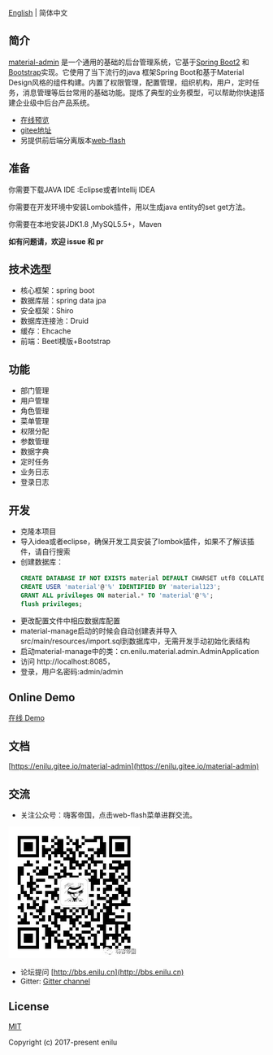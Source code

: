 [English](./README.md) | 简体中文
## 简介
[material-admin](https://gitee.com/enilu/material-admin) 是一个通用的基础的后台管理系统，它基于[Spring Boot2](https://spring.io/projects/spring-boot/) 和 [Bootstrap](https://www.bootcss.com/)实现。它使用了当下流行的java 框架Spring Boot和基于Material Design风格的组件构建。内置了权限管理，配置管理，组织机构，用户，定时任务，消息管理等后台常用的基础功能。提炼了典型的业务模型，可以帮助你快速搭建企业级中后台产品系统。

- [在线预览](http://material.enilu.cn) 
- [gitee地址](https://gitee.com/enilu/material-admin)
- 另提供前后端分离版本[web-flash](http://enilu.gitee.io/web-flash)
 
## 准备

你需要下载JAVA IDE :Eclipse或者Intellij IDEA

你需要在开发环境中安装Lombok插件，用以生成java entity的set get方法。

你需要在本地安装JDK1.8 ,MySQL5.5+，Maven


**如有问题请，欢迎 issue 和 pr**


## 技术选型

- 核心框架：spring boot
- 数据库层：spring data jpa
- 安全框架：Shiro
- 数据库连接池：Druid
- 缓存：Ehcache
- 前端：Beetl模版+Bootstrap
 
## 功能
- 部门管理
- 用户管理
- 角色管理
- 菜单管理
- 权限分配
- 参数管理
- 数据字典
- 定时任务
- 业务日志
- 登录日志

## 开发

- 克隆本项目
- 导入idea或者eclipse，确保开发工具安装了lombok插件，如果不了解该插件，请自行搜索
- 创建数据库： 
    ```sql
    CREATE DATABASE IF NOT EXISTS material DEFAULT CHARSET utf8 COLLATE utf8_general_ci; 
    CREATE USER 'material'@'%' IDENTIFIED BY 'material123';
    GRANT ALL privileges ON material.* TO 'material'@'%';
    flush privileges;
    
    ```
- 更改配置文件中相应数据库配置
- material-manage启动的时候会自动创建表并导入src/main/resources/import.sql到数据库中，无需开发手动初始化表结构
- 启动material-manage中的类：cn.enilu.material.admin.AdminApplication
- 访问 http://localhost:8085，   
- 登录，用户名密码:admin/admin

 
## Online Demo

[在线 Demo](http://material.enilu.cn)

## 文档
[https://enilu.gitee.io/material-admin](https://enilu.gitee.io/material-admin)

## 交流
- 关注公众号：嗨客帝国，点击web-flash菜单进群交流。

![公众号二维码](doc/img/haike.jpg)
- 论坛提问
[http://bbs.enilu.cn](http://bbs.enilu.cn)
- Gitter: [Gitter channel](https://gitter.im/springboot-material-admin/community)

## License

[MIT](https://github.com/enilu/material-admin/blob/master/LICENSE)

Copyright (c) 2017-present enilu
